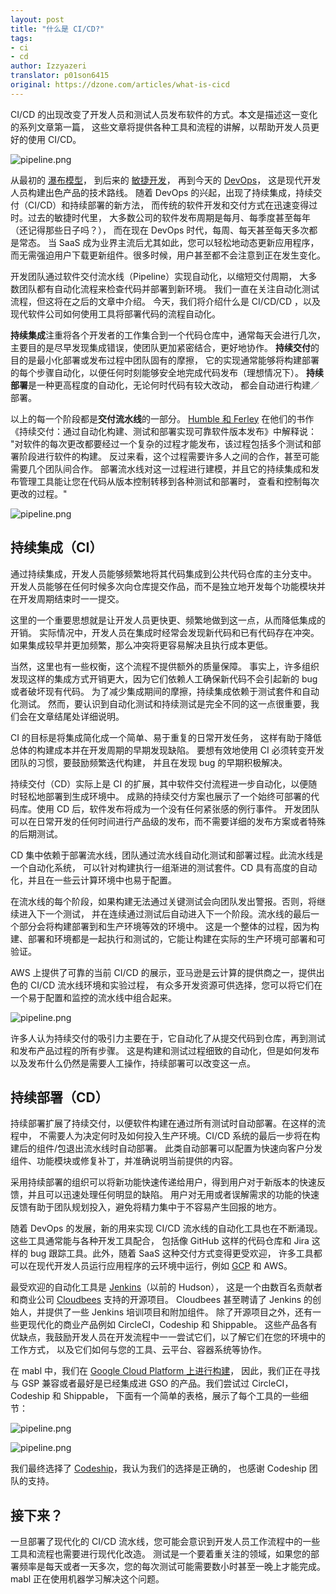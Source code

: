 ```yaml
---
layout: post
title: "什么是 CI/CD?"
tags:
- ci
- cd
author: Izzyazeri
translator: p01son6415
original: https://dzone.com/articles/what-is-cicd
---
```


CI/CD 的出现改变了开发人员和测试人员发布软件的方式。本文是描述这一变化的系列文章第一篇，
这些文章将提供各种工具和流程的讲解，以帮助开发人员更好的使用 CI/CD。

![pipeline.png](../../../images/articles/2019/04/2019-04-12-what-is-cicd/pic1.png)

从最初的 [瀑布模型](https://en.wikipedia.org/wiki/Waterfall_model)，
到后来的 [敏捷开发](https://en.wikipedia.org/wiki/Agile_software_development)，
再到今天的 [DevOps](https://aws.amazon.com/devops/what-is-devops/)，
这是现代开发人员构建出色产品的技术路线。
随着 DevOps 的兴起，出现了持续集成，持续交付（CI/CD）和持续部署的新方法，
而传统的软件开发和交付方式在迅速变得过时。过去的敏捷时代里，
大多数公司的软件发布周期是每月、每季度甚至每年（还记得那些日子吗？），
而在现在 DevOps 时代，每周、每天甚至每天多次都是常态。
当 SaaS 成为业界主流后尤其如此，您可以轻松地动态更新应用程序，
而无需强迫用户下载更新组件。很多时候，用户甚至都不会注意到正在发生变化。

开发团队通过软件交付流水线（Pipeline）实现自动化，以缩短交付周期，
大多数团队都有自动化流程来检查代码并部署到新环境。
我们一直在关注自动化测试流程，但这将在之后的文章中介绍。
今天，我们将介绍什么是 CI/CD/CD ，以及现代软件公司如何使用工具将部署代码的流程自动化。

**持续集成**注重将各个开发者的工作集合到一个代码仓库中，通常每天会进行几次，
主要目的是尽早发现集成错误，使团队更加紧密结合，更好地协作。
**持续交付**的目的是最小化部署或发布过程中团队固有的摩擦，
它的实现通常能够将构建部署的每个步骤自动化，以便任何时刻能够安全地完成代码发布（理想情况下）。
**持续部署**是一种更高程度的自动化，无论何时代码有较大改动，
都会自动进行构建／部署。

以上的每一个阶段都是**交付流水线**的一部分。
[Humble 和 Ferley](http://www.informit.com/articles/article.aspx?p=1621865&seqNum=2)
在他们的书作《持续交付：通过自动化构建、测试和部署实现可靠软件版本发布》中解释说：
"对软件的每次更改都要经过一个复杂的过程才能发布，该过程包括多个测试和部署阶段进行软件的构建。
反过来看，这个过程需要许多人之间的合作，甚至可能需要几个团队间合作。
部署流水线对这一过程进行建模，并且它的持续集成和发布管理工具能让您在代码从版本控制转移到各种测试和部署时，
查看和控制每次更改的过程。"

![pipeline.png](../../../images/articles/2019/04/2019-04-12-what-is-cicd/pic2.png)

## 持续集成（CI）

通过持续集成，开发人员能够频繁地将其代码集成到公共代码仓库的主分支中。
开发人员能够在任何时候多次向仓库提交作品，而不是独立地开发每个功能模块并在开发周期结束时一一提交。

这里的一个重要思想就是让开发人员更快更、频繁地做到这一点，从而降低集成的开销。
实际情况中，开发人员在集成时经常会发现新代码和已有代码存在冲突。
如果集成较早并更加频繁，那么冲突将更容易解决且执行成本更低。

当然，这里也有一些权衡，这个流程不提供额外的质量保障。
事实上，许多组织发现这样的集成方式开销更大，因为它们依赖人工确保新代码不会引起新的 bug 或者破坏现有代码。
为了减少集成期间的摩擦，持续集成依赖于测试套件和自动化测试。
然而，要认识到自动化测试和持续测试是完全不同的这一点很重要，我们会在文章结尾处详细说明。

CI 的目标是将集成简化成一个简单、易于重复的日常开发任务，
这样有助于降低总体的构建成本并在开发周期的早期发现缺陷。
要想有效地使用 CI 必须转变开发团队的习惯，要鼓励频繁迭代构建，
并且在发现 bug 的早期积极解决。

持续交付（CD）实际上是 CI 的扩展，其中软件交付流程进一步自动化，以便随时轻松地部署到生成环境中。
成熟的持续交付方案也展示了一个始终可部署的代码库。使用 CD 后，软件发布将成为一个没有任何紧张感的例行事件。
开发团队可以在日常开发的任何时间进行产品级的发布，而不需要详细的发布方案或者特殊的后期测试。

CD 集中依赖于部署流水线，团队通过流水线自动化测试和部署过程。此流水线是一个自动化系统，
可以针对构建执行一组渐进的测试套件。CD 具有高度的自动化，并且在一些云计算环境中也易于配置。

在流水线的每个阶段，如果构建无法通过关键测试会向团队发出警报。否则，将继续进入下一个测试，
并在连续通过测试后自动进入下一个阶段。流水线的最后一个部分会将构建部署到和生产环境等效的环境中。
这是一个整体的过程，因为构建、部署和环境都是一起执行和测试的，它能让构建在实际的生产环境可部署和可验证。

AWS 上提供了可靠的当前 CI/CD 的展示，亚马逊是云计算的提供商之一，提供出色的 CI/CD 流水线环境和实验过程，
有众多开发资源可供选择，您可以将它们在一个易于配置和监控的流水线中组合起来。

![pipeline.png](../../../images/articles/2019/04/2019-04-12-what-is-cicd/pic3.png)

许多人认为持续交付的吸引力主要在于，它自动化了从提交代码到仓库，再到测试和发布产品过程的所有步骤。
这是构建和测试过程细致的自动化，但是如何发布以及发布什么仍然是需要人工操作，持续部署可以改变这一点。

## 持续部署（CD）

持续部署扩展了持续交付，以便软件构建在通过所有测试时自动部署。在这样的流程中，
不需要人为决定何时及如何投入生产环境。CI/CD 系统的最后一步将在构建后的组件/包退出流水线时自动部署。
此类自动部署可以配置为快速向客户分发组件、功能模块或修复补丁，并准确说明当前提供的内容。

采用持续部署的组织可以将新功能快速传递给用户，得到用户对于新版本的快速反馈，并且可以迅速处理任何明显的缺陷。
用户对无用或者误解需求的功能的快速反馈有助于团队规划投入，避免将精力集中于不容易产生回报的地方。

随着 DevOps 的发展，新的用来实现 CI/CD 流水线的自动化工具也在不断涌现。这些工具通常能与各种开发工具配合，
包括像 GitHub 这样的代码仓库和 Jira 这样的 bug 跟踪工具。此外，随着 SaaS 这种交付方式变得更受欢迎，
许多工具都可以在现代开发人员运行应用程序的云环境中运行，例如 [GCP](https://cloud.google.com/) 和 AWS。

最受欢迎的自动化工具是 [Jenkins](https://jenkins.io/)（以前的 Hudson），
这是一个由数百名贡献者和商业公司 [Cloudbees](https://www.cloudbees.com/) 支持的开源项目。
Cloudbees 甚至聘请了 Jenkins 的创始人，并提供了一些 Jenkins 培训项目和附加组件。
除了开源项目之外，还有一些更现代化的商业产品例如 CircleCI，Codeship 和 Shippable。
这些产品各有优缺点，我鼓励开发人员在开发流程中一一尝试它们，以了解它们在您的环境中的工作方式，
以及它们如何与您的工具、云平台、容器系统等协作。

在 mabl 中，我们在 [Google Cloud Platform 上进行构建](https://www.mabl.com/blog/validating-100-million-pages-kubernetes)，
因此，我们正在寻找与 GSP 兼容或者最好是已经集成进 GSO 的产品。我们尝试过 CircleCI，Codeship 和 Shippable，
下面有一个简单的表格，展示了每个工具的一些细节：

![pipeline.png](../../../images/articles/2019/04/2019-04-12-what-is-cicd/pic4.png)

![pipeline.png](../../../images/articles/2019/04/2019-04-12-what-is-cicd/pic5.png)

我们最终选择了 [Codeship](http://codeship.com/)，我认为我们的选择是正确的，
也感谢 Codeship 团队的支持。

## 接下来？

一旦部署了现代化的 CI/CD 流水线，您可能会意识到开发人员工作流程中的一些工具和流程也需要进行现代化改造。
测试是一个要着重关注的领域，如果您的部署频率是每天或者一天多次，您的每次测试可能需要数小时甚至一晚上才能完成。
mabl 正在使用机器学习解决这个问题。


